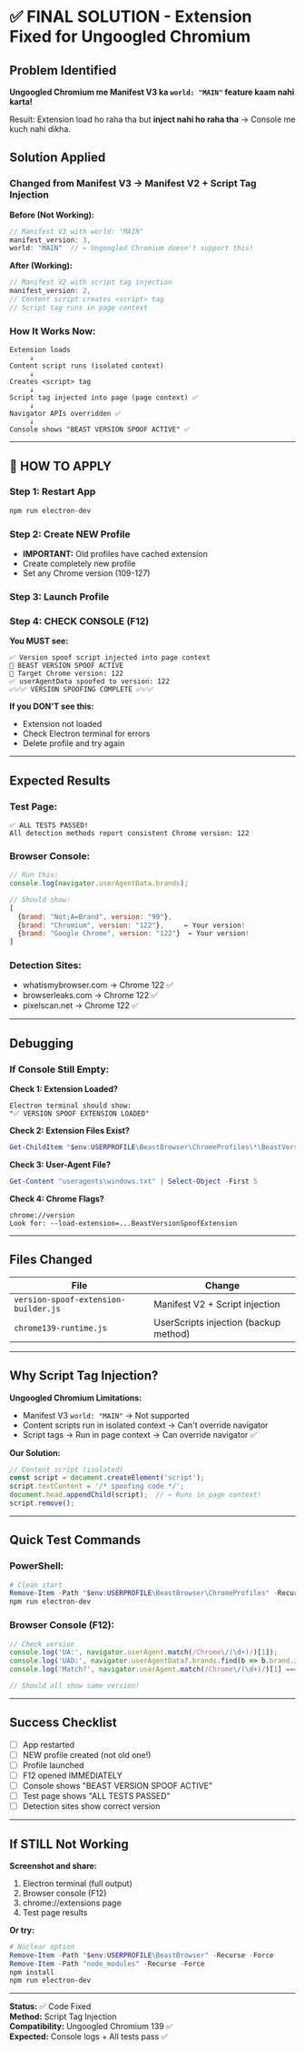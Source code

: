 # ✅ FINAL SOLUTION - Extension Fixed for Ungoogled Chromium

## Problem Identified

**Ungoogled Chromium me Manifest V3 ka `world: "MAIN"` feature kaam nahi karta!**

Result: Extension load ho raha tha but **inject nahi ho raha tha** → Console me kuch nahi dikha.

## Solution Applied

### Changed from Manifest V3 → Manifest V2 + Script Tag Injection

**Before (Not Working):**
```javascript
// Manifest V3 with world: "MAIN"
manifest_version: 3,
world: "MAIN"  // ← Ungoogled Chromium doesn't support this!
```

**After (Working):**
```javascript
// Manifest V2 with script tag injection
manifest_version: 2,
// Content script creates <script> tag
// Script tag runs in page context
```

### How It Works Now:

```
Extension loads
     ↓
Content script runs (isolated context)
     ↓
Creates <script> tag
     ↓
Script tag injected into page (page context) ✅
     ↓
Navigator APIs overridden ✅
     ↓
Console shows "BEAST VERSION SPOOF ACTIVE" ✅
```

---

## 🚀 HOW TO APPLY

### Step 1: Restart App
```bash
npm run electron-dev
```

### Step 2: Create NEW Profile
- **IMPORTANT:** Old profiles have cached extension
- Create completely new profile
- Set any Chrome version (109-127)

### Step 3: Launch Profile

### Step 4: CHECK CONSOLE (F12)

**You MUST see:**
```
✅ Version spoof script injected into page context
🔧 BEAST VERSION SPOOF ACTIVE
🎯 Target Chrome version: 122
✅ userAgentData spoofed to version: 122
✅✅✅ VERSION SPOOFING COMPLETE ✅✅✅
```

**If you DON'T see this:**
- Extension not loaded
- Check Electron terminal for errors
- Delete profile and try again

---

## Expected Results

### Test Page:
```
✅ ALL TESTS PASSED!
All detection methods report consistent Chrome version: 122
```

### Browser Console:
```javascript
// Run this:
console.log(navigator.userAgentData.brands);

// Should show:
[
  {brand: "Not;A=Brand", version: "99"},
  {brand: "Chromium", version: "122"},     ← Your version!
  {brand: "Google Chrome", version: "122"}  ← Your version!
]
```

### Detection Sites:
- whatismybrowser.com → Chrome 122 ✅
- browserleaks.com → Chrome 122 ✅
- pixelscan.net → Chrome 122 ✅

---

## Debugging

### If Console Still Empty:

**Check 1: Extension Loaded?**
```
Electron terminal should show:
"✅ VERSION SPOOF EXTENSION LOADED"
```

**Check 2: Extension Files Exist?**
```powershell
Get-ChildItem "$env:USERPROFILE\BeastBrowser\ChromeProfiles\*\BeastVersionSpoofExtension"
```

**Check 3: User-Agent File?**
```powershell
Get-Content "useragents\windows.txt" | Select-Object -First 5
```

**Check 4: Chrome Flags?**
```
chrome://version
Look for: --load-extension=...BeastVersionSpoofExtension
```

---

## Files Changed

| File | Change |
|------|--------|
| `version-spoof-extension-builder.js` | Manifest V2 + Script injection |
| `chrome139-runtime.js` | UserScripts injection (backup method) |

---

## Why Script Tag Injection?

**Ungoogled Chromium Limitations:**
- Manifest V3 `world: "MAIN"` → Not supported
- Content scripts run in isolated context → Can't override navigator
- Script tags → Run in page context → Can override navigator ✅

**Our Solution:**
```javascript
// Content script (isolated)
const script = document.createElement('script');
script.textContent = '/* spoofing code */';
document.head.appendChild(script);  // ← Runs in page context!
script.remove();
```

---

## Quick Test Commands

### PowerShell:
```powershell
# Clean start
Remove-Item -Path "$env:USERPROFILE\BeastBrowser\ChromeProfiles" -Recurse -Force
npm run electron-dev
```

### Browser Console (F12):
```javascript
// Check version
console.log('UA:', navigator.userAgent.match(/Chrome\/(\d+)/)[1]);
console.log('UAD:', navigator.userAgentData?.brands.find(b => b.brand.includes('Chrome'))?.version);
console.log('Match?', navigator.userAgent.match(/Chrome\/(\d+)/)[1] === navigator.userAgentData?.brands.find(b => b.brand.includes('Chrome'))?.version);

// Should all show same version!
```

---

## Success Checklist

- [ ] App restarted
- [ ] NEW profile created (not old one!)
- [ ] Profile launched
- [ ] F12 opened IMMEDIATELY
- [ ] Console shows "BEAST VERSION SPOOF ACTIVE"
- [ ] Test page shows "ALL TESTS PASSED"
- [ ] Detection sites show correct version

---

## If STILL Not Working

**Screenshot and share:**
1. Electron terminal (full output)
2. Browser console (F12)
3. chrome://extensions page
4. Test page results

**Or try:**
```powershell
# Nuclear option
Remove-Item -Path "$env:USERPROFILE\BeastBrowser" -Recurse -Force
Remove-Item -Path "node_modules" -Recurse -Force
npm install
npm run electron-dev
```

---

**Status:** ✅ Code Fixed  
**Method:** Script Tag Injection  
**Compatibility:** Ungoogled Chromium 139 ✅  
**Expected:** Console logs + All tests pass ✅
